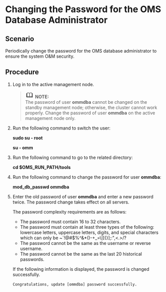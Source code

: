 # Changing the Password for the OMS Database Administrator<a name="EN-US_TOPIC_0221415060"></a>

## Scenario<a name="section6298525417463"></a>

Periodically change the password for the OMS database administrator to ensure the system O&M security.

## Procedure<a name="section66822208174637"></a>

1.  Log in to the active management node.

    >![](public_sys-resources/icon-note.gif) **NOTE:**   
    >The password of user  **ommdba**  cannot be changed on the standby management node; otherwise, the cluster cannot work properly. Change the password of user **ommdba**  on the active management node only.  

2.  Run the following command to switch the user:

    **sudo su - root**

    **su - omm**

3.  Run the following command to go to the related directory:

    **cd $OMS\_RUN\_PATH/tools**

4.  Run the following command to change the password for user  **ommdba**:

    **mod\_db\_passwd ommdba**

5.  Enter the old password of user  **ommdba**  and enter a new password twice. The password change takes effect on all servers.

    The password complexity requirements are as follows:

    -   The password must contain 16 to 32 characters.
    -   The password must contain at least three types of the following: lowercase letters, uppercase letters, digits, and special characters which can only be \~\`!@\#$%^&\*\(\)-+\_=\\|\[\{\}\];:",<.\>/?
    -   The password cannot be the same as the username or reverse username.
    -   The password cannot be the same as the last 20 historical passwords.

    If the following information is displayed, the password is changed successfully.

    ```
    Congratulations, update [ommdba] password successfully.
    ```


